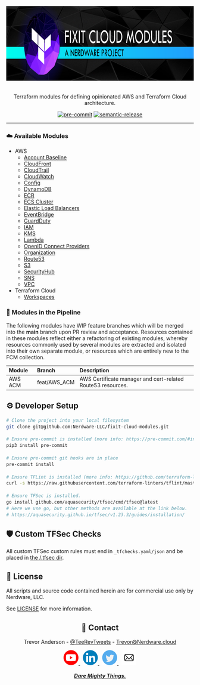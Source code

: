 <div align="center">

  <a href="https://www.youtube.com/channel/UCguSCK_j1obMVXvv-DUS3ng">
    <img src="/.github/assets/FCM_repo_banner.png" height="200" />
  </a>
  <br><br>

Terraform modules for defining opinionated AWS and Terraform Cloud architecture.

[![pre-commit][pre-commit-shield]](https://github.com/pre-commit/pre-commit)
[![semantic-release][semantic-shield]](https://github.com/semantic-release/semantic-release)

</div>

---

### ☁️ Available Modules

- AWS
  - [Account Baseline](/AWS_AccountBaseline/README.md)
  - [CloudFront](/AWS_CloudFront/README.md)
  - [CloudTrail](/AWS_CloudTrail/README.md)
  - [CloudWatch](/AWS_CloudWatch/README.md)
  - [Config](/AWS_Config/README.md)
  - [DynamoDB](/AWS_DynamoDB/README.md)
  - [ECR](/AWS_ECR/README.md)
  - [ECS Cluster](/AWS_ECS_Cluster/README.md)
  - [Elastic Load Balancers](/AWS_ElasticLoadBalancers/README.md)
  - [EventBridge](/AWS_EventBridge/README.md)
  - [GuardDuty](/AWS_GuardDuty/README.md)
  - [IAM](/AWS_IAM/README.md)
  - [KMS](/AWS_KMS/README.md)
  - [Lambda](/AWS_Lambda/README.md)
  - [OpenID Connect Providers](/AWS_OpenID_Connect_Providers/README.md)
  - [Organization](/AWS_Organization/README.md)
  - [Route53](/AWS_Route53/README.md)
  - [S3](/AWS_S3/README.md)
  - [SecurityHub](/AWS_SecurityHub/README.md)
  - [SNS](/AWS_SNS/README.md)
  - [VPC](/AWS_VPC/README.md)
- Terraform Cloud
  - [Workspaces](/TFC_Workspaces/README.md)

### 🚧 Modules in the Pipeline

The following modules have WIP feature branches which will be merged into the **main** branch upon PR review and acceptance. Resources contained in these modules reflect either a refactoring of existing modules, whereby resources commonly used by several modules are extracted and isolated into their own separate module, or resources which are entirely new to the FCM collection.

| **Module** | **Branch**   | **Description**                                             |
| :--------- | :----------- | :---------------------------------------------------------- |
| AWS ACM    | feat/AWS_ACM | AWS Certificate manager and cert-related Route53 resources. |

## ⚙️ Developer Setup

```bash
# Clone the project into your local filesystem
git clone git@github.com:Nerdware-LLC/fixit-cloud-modules.git

# Ensure pre-commit is installed (more info: https://pre-commit.com/#install)
pip3 install pre-commit

# Ensure pre-commit git hooks are in place
pre-commit install

# Ensure TFLint is installed (more info: https://github.com/terraform-linters/tflint#readme)
curl -s https://raw.githubusercontent.com/terraform-linters/tflint/master/install_linux.sh | bash

# Ensure TFSec is installed.
go install github.com/aquasecurity/tfsec/cmd/tfsec@latest
# Here we use go, but other methods are available at the link below.
# https://aquasecurity.github.io/tfsec/v1.23.3/guides/installation/
```

## 🛡️ Custom TFSec Checks

All custom TFSec custom rules must end in `_tfchecks.yaml/json` and be placed in [the /.tfsec dir](/.tfsec/README.md).

## 📝 License

All scripts and source code contained herein are for commercial use only by Nerdware, LLC.

See [LICENSE](/LICENSE) for more information.

<div align="center">

## 💬 Contact

Trevor Anderson - [@TeeRevTweets](https://twitter.com/teerevtweets) - [Trevor@Nerdware.cloud](mailto:trevor@nerdware.cloud)

  <a href="https://www.youtube.com/channel/UCguSCK_j1obMVXvv-DUS3ng">
    <img src="/.github/assets/YouTube_icon_circle.svg" height="40" />
  </a>
  &nbsp;
  <a href="https://www.linkedin.com/in/meet-trevor-anderson/">
    <img src="/.github/assets/LinkedIn_icon_circle.svg" height="40" />
  </a>
  &nbsp;
  <a href="https://twitter.com/TeeRevTweets">
    <img src="/.github/assets/Twitter_icon_circle.svg" height="40" />
  </a>
  &nbsp;
  <a href="mailto:trevor@nerdware.cloud">
    <img src="/.github/assets/email_icon_circle.svg" height="40" />
  </a>
  <br><br>

  <a href="https://daremightythings.co/">
    <strong><i>Dare Mighty Things.</i></strong>
  </a>

</div>

<!-- LINKS -->

[pre-commit-shield]: https://img.shields.io/badge/pre--commit-33A532.svg?logo=pre-commit&logoColor=F8B424&labelColor=gray
[semantic-shield]: https://img.shields.io/badge/%20%20%F0%9F%93%A6%F0%9F%9A%80-semantic--release-E10079.svg
[fixit-cloud-live]: https://github.com/Nerdware-LLC/fixit-cloud-live
